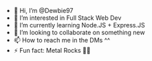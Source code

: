 - 👋 Hi, I’m @Dewbie97
- 👀 I’m interested in Full Stack Web Dev
- 🌱 I’m currently learning Node.JS + Express.JS
- 💞️ I’m looking to collaborate on something new
- 📫 How to reach me in the DMs ^^
- ⚡ Fun fact: Metal Rocks 🤘🏼

